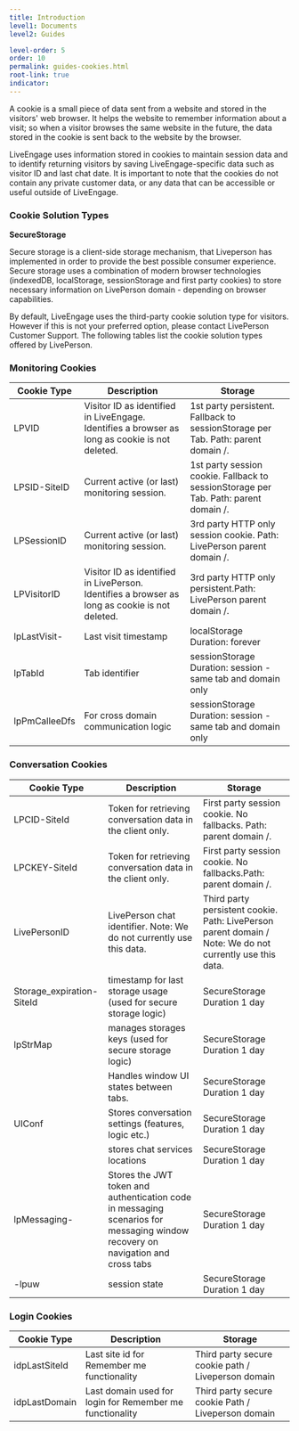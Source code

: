 ```yaml
---
title: Introduction
level1: Documents
level2: Guides

level-order: 5
order: 10
permalink: guides-cookies.html
root-link: true
indicator:
---
```


A cookie is a small piece of data sent from a website and stored in the visitors' web browser. It helps the website to remember information about a visit; so when a visitor browses the same website in the future, the data stored in the cookie is sent back to the website by the browser.

LiveEngage uses information stored in cookies to maintain session data and to identify returning visitors by saving LiveEngage-specific data such as visitor ID and last chat date. It is important to note that the cookies do not contain any private customer data, or any data that can be accessible or useful outside of LiveEngage.

### Cookie Solution Types

**SecureStorage**

Secure storage is a client-side storage mechanism, that Liveperson has implemented in order to provide the best possible consumer experience.
Secure storage uses a combination of modern browser technologies (indexedDB, localStorage, sessionStorage and first party cookies) to store necessary information on LivePerson domain - depending on browser capabilities.

By default, LiveEngage uses the third-party cookie solution type for visitors. However if this is not your preferred option, please contact LivePerson Customer Support.
The following tables list the cookie solution types offered by LivePerson.

### Monitoring Cookies

|    Cookie Type    |    Description  |    Storage  |
|-------------------------------------------|-----------------|-------------|
| LPVID  | Visitor ID as identified in LiveEngage. Identifies a browser as long as cookie is not deleted. | 1st party persistent. Fallback to sessionStorage per Tab. Path: parent domain /.| 
| LPSID-SiteID | Current active (or last) monitoring session. |    1st party session   cookie.    Fallback to   sessionStorage per Tab.   Path: parent domain /.|   
| LPSessionID  | Current active (or last) monitoring session. |    3rd party HTTP only   session cookie.   Path: LivePerson parent   domain /. |
| LPVisitorID  | Visitor ID as identified in LivePerson. Identifies a browser as long as cookie is not deleted.| 3rd party HTTP only persistent.Path: LivePerson parent   domain /.| 
| lpLastVisit-<SiteId> | Last visit timestamp | localStorage <br> Duration: forever|
|lpTabId| Tab identifier | sessionStorage <br>  Duration: session - same tab and domain only
|lpPmCalleeDfs| For cross domain communication logic | sessionStorage <br> Duration: session - same tab and domain only |

### Conversation Cookies

| Cookie Type | Description | Storage |
|-------------|-------------|---------|
| LPCID-SiteId  |Token for retrieving conversation data in the client only.| First party session cookie. No fallbacks. Path: parent domain /.|
| LPCKEY-SiteId |Token for retrieving conversation data in the client only.| First party session cookie. No fallbacks.Path: parent domain /.|
| LivePersonID  |LivePerson chat identifier. Note: We do not currently use this data. | Third party persistent cookie. Path: LivePerson parent domain / Note: We do not currently use this data.|
|Storage_expiration-SiteId| timestamp for last storage usage (used for secure storage logic)| SecureStorage <br> Duration 1 day |
|lpStrMap| manages storages keys (used for secure storage logic) | SecureStorage <br> Duration 1 day |
|<SiteId><LPSID>| Handles window UI states between tabs.| SecureStorage <br> Duration 1 day |
|<SiteId><LPSID>UIConf | Stores conversation settings (features, logic etc.) | SecureStorage <br> Duration 1 day |
|<SiteId><LPSID><SiteId>| stores chat services locations | SecureStorage <br> Duration 1 day |
|<SiteId>lpMessaging-<SiteId>| Stores the JWT token and authentication code in messaging scenarios for messaging window recovery on navigation and cross tabs | SecureStorage <br> Duration 1 day |
|<SiteId>-lpuw| session state | SecureStorage <br> Duration 1 day |

### Login Cookies

| Cookie Type | Description | Storage |
|-------------|-------------|---------|
|idpLastSiteId|Last site id for Remember me functionality|Third party secure cookie path / Liveperson domain|
|idpLastDomain|Last domain used for login for Remember me functionality| Third party secure cookie Path / Liveperson domain |